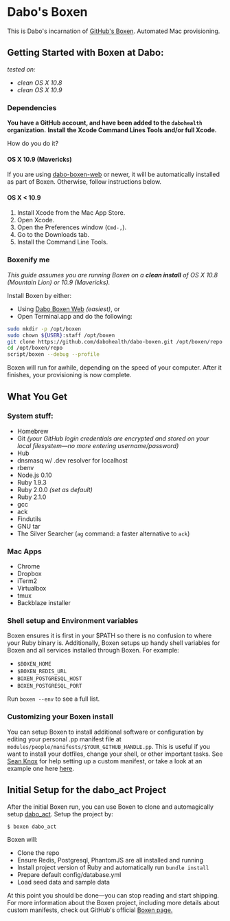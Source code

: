 # Dabo's Boxen

This is Dabo's incarnation of [GitHub's Boxen](https://boxen.github.com). Automated Mac provisioning.

## Getting Started with Boxen at Dabo:
*tested on:*
- *clean OS X 10.8*
- *clean OS X 10.9*

### Dependencies

**You have a GitHub account, and have been added to the `dabohealth` organization.**
**Install the Xcode Command Lines Tools and/or full Xcode.**

How do you do it?

#### OS X 10.9 (Mavericks)

If you are using [dabo-boxen-web](https://dabo-boxen-web.herokuapp.com)
or newer, it will be automatically installed as part of Boxen.
Otherwise, follow instructions below.

#### OS X < 10.9

1. Install Xcode from the Mac App Store.
1. Open Xcode.
1. Open the Preferences window (`Cmd-,`).
1. Go to the Downloads tab.
1. Install the Command Line Tools.


### Boxenify me
*This guide assumes you are running Boxen on a __clean install__ of OS X 10.8 (Mountain Lion) or 10.9 (Mavericks).*

Install Boxen by either:
* Using [Dabo Boxen Web](https://dabo-boxen-web.herokuapp.com) *(easiest)*, or
* Open Terminal.app and do the following:

```bash
sudo mkdir -p /opt/boxen
sudo chown ${USER}:staff /opt/boxen
git clone https://github.com/dabohealth/dabo-boxen.git /opt/boxen/repo
cd /opt/boxen/repo
script/boxen --debug --profile
```

Boxen will run for awhile, depending on the speed of your computer. After it finishes, your provisioning is now complete.

## What You Get

### System stuff:
* Homebrew
* Git *(your GitHub login credentials are encrypted and stored on your local filesystem—no more entering username/password)*
* Hub
* dnsmasq w/ .dev resolver for localhost
* rbenv
* Node.js 0.10
* Ruby 1.9.3
* Ruby 2.0.0 *(set as default)*
* Ruby 2.1.0
* gcc
* ack
* Findutils
* GNU tar
* The Silver Searcher (`ag` command: a faster alternative to `ack`)

### Mac Apps
* Chrome
* Dropbox
* iTerm2
* Virtualbox
* tmux
* Backblaze installer

### Shell setup and Environment variables
Boxen ensures it is first in your $PATH so there is no confusion to where your Ruby binary is. Additionally, Boxen setups up handy shell variables for Boxen and all services installed through Boxen. For example:
* `$BOXEN_HOME`
* `$BOXEN_REDIS_URL`
* `BOXEN_POSTGRESQL_HOST`
* `BOXEN_POSTGRESQL_PORT`

Run `boxen --env` to see a full list.

### Customizing your Boxen install
You can setup Boxen to install additional software or configuration by editing your personal .pp manifest file at `modules/people/manifests/$YOUR_GITHUB_HANDLE.pp`. This is useful if you want to install your dotfiles, change your shell, or other important tasks. See [Sean Knox](https://github.com/seanknox) for help setting up a custom manifest, or take a look at an example one here [here](https://github.com/boxen/our-boxen/blob/master/modules/people/README.md).


## Initial Setup for the dabo_act Project

After the initial Boxen run, you can use Boxen to clone and automagically setup [dabo_act](https://github.com/dabohealth/dabo_act). Setup the project by:

`$ boxen dabo_act`

Boxen will:

* Clone the repo
* Ensure Redis, Postgresql, PhantomJS are all installed and running
* Install project version of Ruby and automatically run `bundle install`
* Prepare default config/database.yml
* Load seed data and sample data

At this point you should be done—you can stop reading and start shipping. For more information about the Boxen project, including more details about custom manifests, check out GitHub's official [Boxen page.](https://github.com/boxen/our-boxen)

